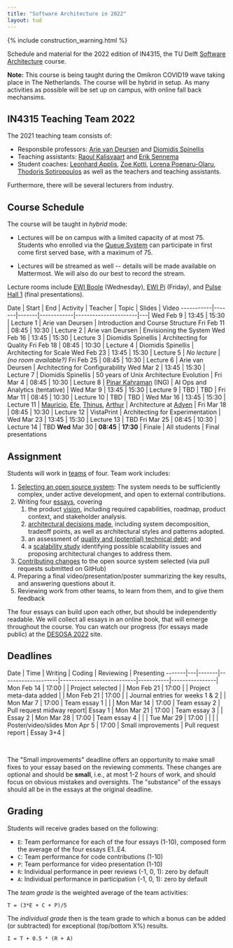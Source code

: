 ```yaml
---
title: "Software Architecture in 2022"
layout: tud
---
```


{% include construction_warning.html %}

Schedule and material for the 2022 edition of IN4315, the TU Delft [Software Architecture](../index.html) course.

**Note:** This course is being taught during the Omikron COVID19 wave taking place in The Netherlands. The course will be hybrid in setup. As many activities as possible will be set up on campus, with online fall back mechansims.


<a id="teachers"></a>

## IN4315 Teaching Team 2022

The 2021 teaching team consists of:

- Responsbile professors: [Arie van Deursen][arie] and [Diomidis Spinellis][diomidis]
- Teaching assistants: [Raoul Kalisvaart][raoul] and [Erik Sennema][erik]
- Student coaches: [Leonhard Applis][leonhard], [Zoe Kotti](https://www.balab.aueb.gr/zoe-kotti.html), [Lorena Poenaru-Olaru][lorena], [Thodoris Sotiropoulos](https://theosotr.github.io) as well as the teachers and teaching assistants.

[diomidis]: https://www.spinellis.gr
[casper]: https://github.com/casperboone
[leonhard]: https://github.com/Twonki
[lorena]: https://www.tudelft.nl/en/eemcs/the-faculty/departments/software-technology/distributed-systems/people/lorena-poenaru-olaru
[arie]: https://avandeursen.com/
[raoul]: https://github.com/RaoulKalisvaart
[erik]: https://github.com/eriksennema

Furthermore, there will be several lecturers from industry.

[xavier]: http://xdevroey.be/
[luis]: https://luiscruz.github.io/
[burcu]: https://burcuku.github.io/home/
[shipra]: https://nl.linkedin.com/in/shiprasharma0312
[ferd]: https://nl.linkedin.com/in/ferdscheepers

<a id="schedule"></a>

## Course Schedule

The course will be taught in _hybrid_ mode:

- Lectures will be on campus with a limited capacity of at most 75. Students who enrolled via the [Queue System][queue] can participate in first come first served base, with a maximum of 75.

- Lectures will be streamed as well -- details will be made available on Mattermost. We will also do our best to record the stream.

Lecture rooms include
[EWI Boole] (Wednesday),
[EWI Pi] (Friday),
and [Pulse Hall 1] (final presentations).

[EWI Boole]: https://esviewer.tudelft.nl/space/50/
[EWI Pi]: https://esviewer.tudelft.nl/space/53/
[3mE-CZ B]: https://esviewer.tudelft.nl/space/6/
[Pulse Hall 1]: https://esviewer.tudelft.nl/space/164/
[queue]: https://queue.tudelft.nl/edition/338/labs


Date       | Start | End   | Activity   | Teacher              | Topic | Slides | Video
-----------|-------|-------|------------|----------------------|---|
Wed Feb  9 | 13:45 | 15:30 | Lecture  1 | Arie van Deursen         | Introduction and Course Structure 
Fri Feb 11 | 08:45 | 10:30 | Lecture  2 | Arie van Deursen         | Envisioning the System
Wed Feb 16 | 13:45 | 15:30 | Lecture  3 | Diomidis Spinellis       | Architecting for Quality
Fri Feb 18 | 08:45 | 10:30 | Lecture  4 | Diomidis Spinellis       | Architecting for Scale
Wed Feb 23 | 13:45 | 15:30 | Lecture  5 | _No lecture_             | _(no room available?)_
Fri Feb 25 | 08:45 | 10:30 | Lecture  6 | Arie van Deursen         | Architecting for Configurability
Wed Mar 2  | 13:45 | 15:30 | Lecture  7 | Diomidis Spinellis       | 50 years of Unix Architecture Evolution |
Fri Mar 4  | 08:45 | 10:30 | Lecture  8 | [Pinar Kahraman][pinar] (ING)     | AI Ops and Analytics (tentative) |
Wed Mar 9  | 13:45 | 15:30 | Lecture  9 | TBD                      | TBD |
Fri Mar 11 | 08:45 | 10:30 | Lecture 10 | TBD                      | TBD |
Wed Mar 16 | 13:45 | 15:30 | Lecture 11 | [Maurício], [Efe], [Thinus], [Arthur] | Architecture at [Adyen] |
Fri Mar 18 | 08:45 | 10:30 | Lecture 12 | VistaPrint               | Architecting for Experimentation |
Wed Mar 23 | 13:45 | 15:30 | Lecture 13 | TBD
Fri Mar 25 | 08:45 | 10:30 | Lecture 14 | TBD
**Wed** Mar 30 | **08:45** | **17:30** | Finale | All students | Final presentations


[efe]: https://nl.linkedin.com/in/efekocabas
[arthur]: https://nl.linkedin.com/in/arthur-breurkes-5a954a106
[thinus]: https://nl.linkedin.com/in/thinus-naude
[maurício]: https://www.mauricioaniche.com/

[picnic]: https://blog.picnic.nl/
[adyen]: https://www.adyen.com/
[norberhuis]: https://www.norberhuis.nl/
[collegerama]: https://collegerama.tudelft.nl/Mediasite/Channel/eemcs-msc-cs/browse/null/most-recent/null/0/1cf33499abdf4e20a195204e9d47b4b414
[pinar]: https://nl.linkedin.com/in/pinarkahraman


## Assignment

Students will work in [teams](assignment.html#team-formation) of four.
Team work includes:

1. [Selecting an open source system](assignment.html#picking): The system needs to be sufficiently complex, under active development, and open to external contributions.
2. Writing four [essays](assignment.html#essays), covering
    1. the product [vision](assignment.html#vision), including required capabilities, roadmap, product context, and stakeholder analysis.
    2. [architectural decisions made](assignment.html#architecture), including system decomposition, tradeoff points, as well as architectural styles and patterns adopted.
    3. an assessment of [quality and (potential) technical debt](assignment.html#quality); and
    4. a [scalability study](assignment.html#scalability) identifying possible scalability issues and proposing architectural changes to address them.
3. [Contributing changes](assignment.html#contributions) to the open source system selected (via pull requests submitted on GitHub)
4. Preparing a final video/presentation/poster summarizing the key results, and answering questions about it.
5. Reviewing work from other teams, to learn from them, and to give them feedback

The four essays can build upon each other, but should be independently readable.
We will collect all essays in an online book, that will emerge throughout the course.
You can watch our progress (for essays made public) at the [DESOSA 2022][desosa2022] site.

[desosa2022]: https://desosa2022.netlify.app



## Deadlines

Date       | Time  | Writing            | Coding                    | Reviewing | Presenting
-------|---|-------|--------------------|---------------------------|-----------|----------------|
Mon Feb 14 | 17:00 |                    | Project selected          |           |
Mon Feb 21 | 17:00 |                    | Project meta-data added   |           |
Mon Feb 21 | 17:00 |                    | Journal entries for weeks 1 & 2 |     |
Mon Mar  7 | 17:00 | Team essay 1       |                           |           |
Mon Mar 14 | 17:00 | Team essay 2       | Pull request midway report| Essay 1   |
Mon Mar 21 | 17:00 | Team essay 3       |                           | Essay 2   |
Mon Mar 28 | 17:00 | Team essay 4       |                           |           |
Tue Mar 29 | 17:00 |                    |                           |           | Poster/video/slides
Mon Apr  5 | 17:00 | Small improvements | Pull request report       | Essay 3+4 |

<br/>

The "Small improvements" deadline offers an opportunity to make small fixes to your essay based on the reviewing comments.
These changes are optional and should be **small**, i.e., at most 1-2 hours of work, and should focus on obvious mistakes and oversights. 
The "substance" of the essays should all be in the essays at the original deadline.


## Grading

Students will receive grades based on the following:

- `E`: Team performance for each of the four essays (1-10), composed form the average of the four essays E1..E4.
- `C`: Team performance for code contributions (1-10)
- `P`: Team performance for video presentation (1-10)
- `R`: Individual performance in peer reviews (-1, 0, 1): zero by default
- `A`: Individual performance in participation (-1, 0, 1): zero by default

The _team grade_ is the weighted average of the team activities:

    T = (3*E + C + P)/5

The _individual grade_ then is the team grade to which a bonus can be added (or subtracted) for exceptional (top/bottom X%) results.

	I = T + 0.5 * (R + A)
